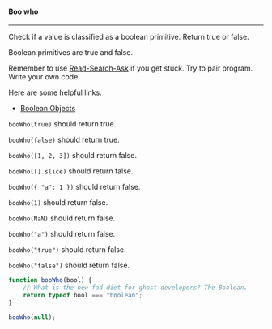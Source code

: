 #### Boo who

------

Check if a value is classified as a boolean primitive. Return true or false.

Boolean primitives are true and false.

Remember to use [Read-Search-Ask](https://github.com/FreeCodeCamp/freecodecamp/wiki/FreeCodeCamp-Get-Help) if you get stuck. Try to pair program. Write your own code.

Here are some helpful links:

- [Boolean Objects](https://developer.mozilla.org/en-US/docs/Web/JavaScript/Reference/Global_Objects/Boolean)

`booWho(true)` should return true.

`booWho(false)` should return true.

`booWho([1, 2, 3])` should return false.

`booWho([].slice)` should return false.

`booWho({ "a": 1 })` should return false.

`booWho(1)` should return false.

`booWho(NaN)` should return false.

`booWho("a")` should return false.

`booWho("true")` should return false.

`booWho("false")` should return false.

```js
function booWho(bool) {
    // What is the new fad diet for ghost developers? The Boolean.
    return typeof bool === "boolean";
}

booWho(null);
```
